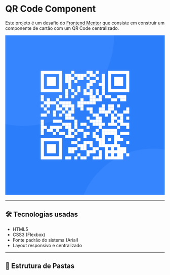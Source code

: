 # QR Code Component

Este projeto é um desafio do [Frontend Mentor](https://www.frontendmentor.io/) que consiste em construir um componente de cartão com um QR Code centralizado.

![Preview do Projeto](images/image-qr-code.png)

---

## 🛠️ Tecnologias usadas

- HTML5
- CSS3 (Flexbox)
- Fonte padrão do sistema (Arial)
- Layout responsivo e centralizado

---

## 📁 Estrutura de Pastas

